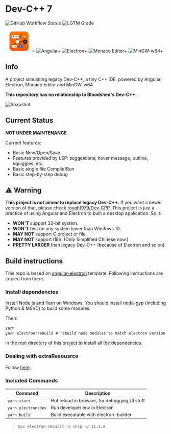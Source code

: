 # Dev-C++ 7

![GitHub Workflow Status](https://img.shields.io/github/workflow/status/Guyutongxue/DSALab/Yarn%20CI)
![LGTM Grade](https://img.shields.io/lgtm/grade/javascript/github/Guyutongxue/DSALab?label=code%20quality)

<p align="center">
<img src="./src/assets/icons/favicon.png" height="70" alt="Dev C++ 7"> =
<img src="https://s3.ax1x.com/2021/01/22/sombEd.png" height="70" alt="Angular">+
<img src="https://s3.ax1x.com/2021/01/22/somL4I.png" height="70" alt="Electron">+
<img src="https://s3.ax1x.com/2021/01/22/som7HH.png" height="70" alt="Monaco Editor">+
<img src="https://s3.ax1x.com/2021/01/22/somqUA.png" height="70" alt="MinGW-w64">+
</p>

## Info

A project simulating legacy Dev-C++, a tiny C++ IDE, powered by Angular, Electron, Monaco Editor and MinGW-w64.

**This repository has no relationship to Bloodshed's Dev-C++.**

![Snapshot](https://s3.ax1x.com/2021/02/22/yHDron.png)

## Current Status

**NOT UNDER MAINTENANCE**

Current features:
- Basic New/Open/Save
- Features provided by LSP: suggestions, hover message, outline, squiggles, etc.
- Basic single file Compile/Run
- Basic step-by-step debug

## :warning: Warning

**This project is not aimed to replace legacy Dev-C++.** If you want a newer version of that, please check [royqh1979/Dev-CPP](https://github.com/royqh1979/Dev-CPP). This project is just a practice of using Angular and Electron to built a desktop application. So it:
- **WON'T** support 32-bit system.
- **WON'T** test on any system lower than Windows 10.
- **MAY NOT** support C project or file.
- **MAY NOT** support i18n. (Only Simplified Chinese now.)
- **PRETTY LARGER** than legacy Dev-C++ (because of Electron and so on).

## Build instructions

This repo is based on [angular-electron](https://github.com/maximegris/angular-electron) template. Following instructions are copied from there.

### Install dependencies

Install Node.js and Yarn on Windows. You should install node-gyp (including Python & MSVC) to build some modules.

Then:
```
yarn
yarn electron:rebuild # rebuild node modules to match electron version
```
in the root directory of this project to install all the dependencies.

### Dealing with extraResousrce

Follow [here](src/extraResources/README.md).

### Included Commands

| Command             | Description                                   |
| ------------------- | --------------------------------------------- |
| `yarn start`        | Hot reload in browser, for debugging UI stuff |
| `yarn electron:dev` | Run developer env in Electron                 |
| `yarn build`        | Build executable with electron-builder        |

> `npx electron-rebuild -o chcp -v 11.1.0`

